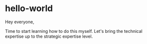 # hello-world

Hey everyone, 

Time to start learning how to do this myself. Let's bring the technical expertise up to the strategic expertise level. 
